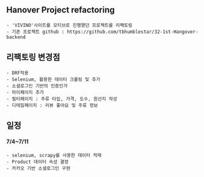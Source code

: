 ## Hanover Project refactoring
    - 'VIVINO'사이트를 모티브로 진행했던 프로젝트를 리팩토링
    - 기존 프로젝트 github : https://github.com/tbhumblestar/32-1st-Hangover-backend

## 리팩토링 변경점
    - DRF적용
    - Selenium, 활용한 데이터 크롤링 및 추가
    - 소셜로그인 기반의 인증인가
    - 마이페이지 추가
    - 필터페이지 : 주류 타입, 가격, 도수, 원산지 작성
    - 디테일페이지 : 리뷰 좋아요 및 주류 정보

## 일정
#### 7/4~7/11
    - selenium, scrapy를 사용한 데이터 적재
    - Product 데이터 속성 결정
    - 카카오 기반 소셜로그인 구현

